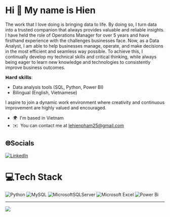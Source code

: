 Hi 👋 My name is Hien
=====================

The work that I love doing is bringing data to life. By doing so, I turn data into a trusted companion that always provides valuable and reliable insights.   
I have held the role of Operations Manager for over 5 years and have firsthand experience with the challenges businesses face. Now, as a Data Analyst, I am able to help businesses manage, operate, and make decisions in the most efficient and seamless way possible. To achieve this, I continually develop my technical skills and critical thinking, while always being eager to learn new knowledge and technologies to consistently improve business outcomes.

𝗛𝗮𝗿𝗱 𝘀𝗸𝗶𝗹𝗹𝘀:
- Data analysis tools (SQL, Python, Power BI)
- Bilingual (English, Vietnamese)

I aspire to join a dynamic work environment where creativity and continuous improvement are highly valued and encouraged.

*   🌍  I'm based in Vietnam
*   ✉️  You can contact me at [lehienpham25@gmail.com](mailto:lehienpham25@gmail.com)

## 🌐Socials
[![LinkedIn](https://img.shields.io/badge/LinkedIn-%230077B5.svg?logo=linkedin&logoColor=white)](https://linkedin.com/in/hienphamle) 

# 💻Tech Stack
![Python](https://img.shields.io/badge/python-3670A0?style=for-the-badge&logo=python&logoColor=ffdd54) ![MySQL](https://img.shields.io/badge/mysql-%2300f.svg?style=for-the-badge&logo=mysql&logoColor=white) ![MicrosoftSQLServer](https://img.shields.io/badge/Microsoft%20SQL%20Sever-CC2927?style=for-the-badge&logo=microsoft%20sql%20server&logoColor=white) ![Microsoft Excel](https://img.shields.io/badge/Microsoft_Excel-217346?style=for-the-badge&logo=microsoft-excel&logoColor=white) ![Power Bi](https://img.shields.io/badge/power_bi-F2C811?style=for-the-badge&logo=powerbi&logoColor=black) 

---
[![](https://visitcount.itsvg.in/api?id=HienPhamLe&icon=0&color=0)](https://visitcount.itsvg.in)


